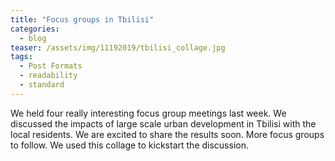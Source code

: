 ```yaml
---
title: "Focus groups in Tbilisi"
categories:
  - blog
teaser: /assets/img/11192019/tbilisi_collage.jpg
tags:
  - Post Formats
  - readability
  - standard
---
```



We held four really interesting focus group meetings last week. We discussed the impacts of large scale urban development in Tbilisi with the local residents. We are excited to share the results soon. More focus groups to follow. We used this collage to kickstart the discussion.
